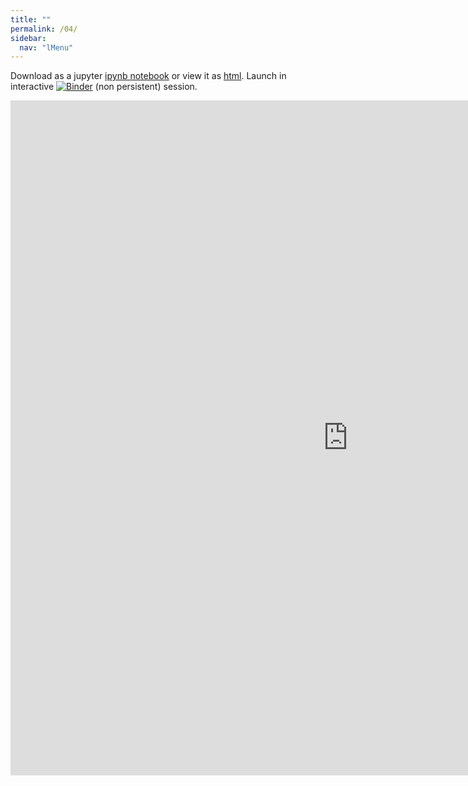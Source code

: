 ```yaml
---
title: ""
permalink: /04/
sidebar:
  nav: "lMenu"
---
```


Download as a jupyter [ipynb notebook](https://datascience-intro.github.io/1MS041-2020/lectures/04.ipynb) or view it as [html](https://datascience-intro.github.io/1MS041-2020/lectures/04.html).
Launch in interactive <a  href="https://mybinder.org/v2/gh/datascience-intro/1MS041-2020/gh-pages?filepath=lectures%2F04.ipynb" target="_blank"><img src="https://mybinder.org/badge_logo.svg" alt="Binder"></img></a> (non persistent) session.

<iframe src="https://datascience-intro.github.io/1MS041-2020/lectures/04.html" width="1080" height="1080" frameborder="0"></iframe>

    